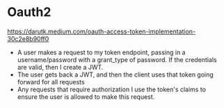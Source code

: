 # Oauth2

https://darutk.medium.com/oauth-access-token-implementation-30c2e8b90ff0



- A user makes a request to my token endpoint, passing in a username/password with a grant_type of password. If the credentials are valid, then I create a JWT.
- The user gets back a JWT, and then the client uses that token going forward for all requests
- Any requests that require authorization I use the token's claims to ensure the user is allowed to make this request.
